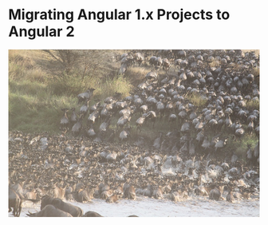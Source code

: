 # Migrating Angular 1.x Projects to Angular 2

![Image of Animal Migration](../images/migration.jpg "Migrating Angular 1.x to Angular 2")